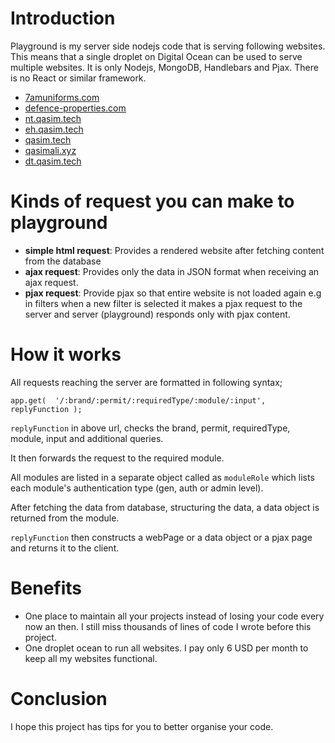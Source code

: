 # Introduction
Playground is my server side nodejs code that is serving following websites. This means that a single droplet on Digital Ocean can be used to serve multiple websites. It is only Nodejs, MongoDB, Handlebars and Pjax. There is no React or similar framework.
- [7amuniforms.com](https://7amuniforms.com)
- [defence-properties.com](https://defence-properties.com)
- [nt.qasim.tech](https://nth.qasim.tech)
- [eh.qasim.tech](https://eh.qasim.tech)
- [qasim.tech](https://qasim.tech)
- [qasimali.xyz](https://qasimali.xyz)
- [dt.qasim.tech](https://dt.qasim.tech)

# Kinds of request you can make to playground
- **simple html request**: Provides a rendered website after fetching content from the database 
- **ajax request**: Provides only the data in JSON format when receiving an ajax request.
- **pjax request**: Provide pjax so that entire website is not loaded again e.g in filters when a new filter is selected it makes a pjax request to the server and server (playground) responds only with pjax content.

# How it works
All requests reaching the server are formatted in following syntax;

`app.get(  '/:brand/:permit/:requiredType/:module/:input', replyFunction );`

`replyFunction` in above url, checks the brand, permit, requiredType, module, input and additional queries. 

It then forwards the request to the required module. 

All modules are listed in a separate object called as `moduleRole` which lists each module's authentication type (gen, auth or admin level).

After fetching the data from database, structuring the data, a data object is returned from the module.

`replyFunction` then constructs a webPage or a data object or a pjax page and returns it to the client.

# Benefits
- One place to maintain all your projects instead of losing your code every now an then. I still miss thousands of lines of code I wrote before this project.
- One droplet ocean to run all websites. I pay only 6 USD per month to keep all my websites functional.

# Conclusion
I hope this project has tips for you to better organise your code.
